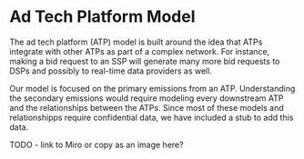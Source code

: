 # Ad Tech Platform Model
The ad tech platform (ATP) model is built around the idea that ATPs integrate with other ATPs as part of a complex network. For instance, making a bid request to an SSP will generate many more bid requests to DSPs and possibly to real-time data providers as well.

Our model is focused on the primary emissions from an ATP. Understanding the secondary emissions would require modeling every downstream ATP and the relationships between the ATPs. Since most of these models and relationshipps require confidential data, we have included a stub to add this data.

TODO - link to Miro or copy as an image here?
